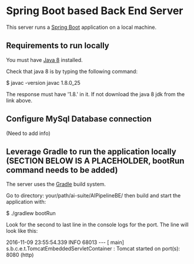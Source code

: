# Spring Boot based Back End Server

This server runs a [Spring Boot][spring-boot] application on a local machine. 

[spring-boot]: http://projects.spring.io/spring-boot/


## Requirements to run locally

You must have [Java 8][java8] installed.

[java8]: http://www.oracle.com/technetwork/java/javase/downloads/

Check that java 8 is by typing the following command:

$ javac -version
javac 1.8.0_25

The response must have '1.8.' in it. If not download the java 8 jdk from the link above.

## Configure MySql Database connection

(Need to add info)

## Leverage Gradle to run the application locally (SECTION BELOW IS A PLACEHOLDER, bootRun command needs to be added)

The server uses the [Gradle][gradle] build system.

[gradle]: https://docs.gradle.org/current/userguide/introduction.html

Go to directory: your/path/ai-suite/AIPipelineBE/ then build and start the application with:

$ ./gradlew bootRun

Look for the second to last line in the console logs for the port. The line will look like this:

2016-11-09 23:55:54.339  INFO 68013 --- [           main] s.b.c.e.t.TomcatEmbeddedServletContainer : Tomcat started on port(s): 8080 (http)

